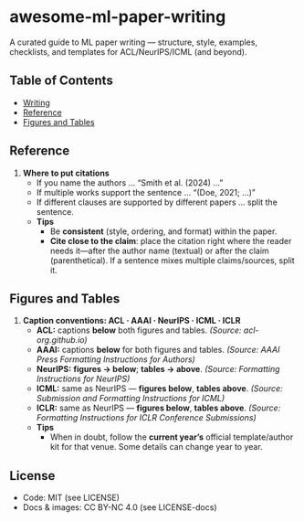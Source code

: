 # awesome-ml-paper-writing
A curated guide to ML paper writing — structure, style, examples, checklists, and templates for ACL/NeurIPS/ICML (and beyond).

## Table of Contents
- [Writing](#writing)
- [Reference](#reference)
- [Figures and Tables](#figures-and-tables)

## Reference
1. **Where to put citations**
   - If you name the authors … “Smith et al. (2024) …”
   - If multiple works support the sentence … “(Doe, 2021; …)”
   - If different clauses are supported by different papers … split the sentence.
   - **Tips**
     - Be **consistent** (style, ordering, and format) within the paper.
     - **Cite close to the claim**: place the citation right where the reader needs it—after the author name (textual) or after the claim (parenthetical). If a sentence mixes multiple claims/sources, split it.

## Figures and Tables

1. **Caption conventions: ACL · AAAI · NeurIPS · ICML · ICLR**
   - **ACL:** captions **below** both figures and tables. *(Source: acl-org.github.io)*
   - **AAAI:** captions **below** for both figures and tables. *(Source: AAAI Press Formatting Instructions for Authors)*
   - **NeurIPS:** **figures → below**; **tables → above**. *(Source: Formatting Instructions for NeurIPS)*
   - **ICML:** same as NeurIPS — **figures below**, **tables above**. *(Source: Submission and Formatting Instructions for ICML)*
   - **ICLR:** same as NeurIPS — **figures below**, **tables above**. *(Source: Formatting Instructions for ICLR Conference Submissions)*
   - **Tips**
        - When in doubt, follow the **current year’s** official template/author kit for that venue. Some details can change year to year.

## License
- Code: MIT (see LICENSE)
- Docs & images: CC BY-NC 4.0 (see LICENSE-docs)
